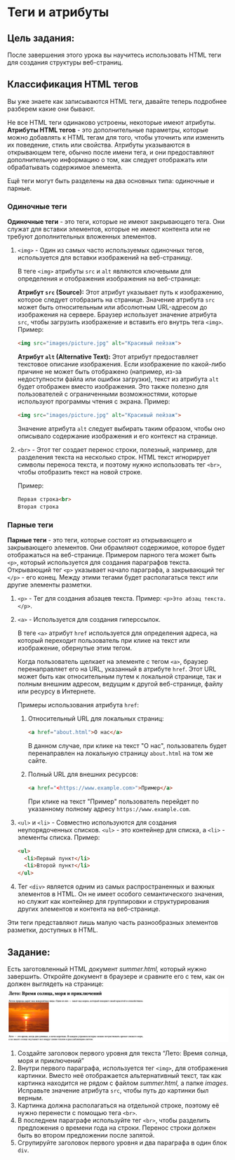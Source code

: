 # **Теги и атрибуты**

## **Цель задания:**

После завершения этого урока вы научитесь использовать HTML теги для создания структуры веб-страниц. 

## **Классификация HTML тегов**

Вы уже знаете как записываются HTML теги, давайте теперь подробнее разберем какие они бывают. 

Не все HTML теги одинаково устроены, некоторые имеют атрибуты. **Атрибуты HTML тегов** - это дополнительные параметры, которые можно добавлять к HTML тегам для того, чтобы уточнить или изменить их поведение, стиль или свойства. Атрибуты указываются в открывающем теге, обычно после имени тега, и они предоставляют дополнительную информацию о том, как следует отображать или обрабатывать содержимое элемента.

Ещё теги могут быть разделены на два основных типа: одиночные и парные.

### Одиночные теги

**Одиночные теги** - это теги, которые не имеют закрывающего тега. Они служат для вставки элементов, которые не имеют контента или не требуют дополнительных вложенных элементов.

1. `<img>` - Один из самых часто используемых одиночных тегов, используется для вставки изображений на веб-страницу.
    
    В теге `<img>` атрибуты `src` и `alt` являются ключевыми для определения и отображения изображения на веб-странице:
    
    **Атрибут `src` (Source):** Этот атрибут указывает путь к изображению, которое следует отобразить на странице. Значение атрибута `src` может быть относительным или абсолютным URL-адресом до изображения на сервере. Браузер использует значение атрибута `src`, чтобы загрузить изображение и вставить его внутрь тега `<img>`. Пример:
    
    ```html
    <img src="images/picture.jpg" alt="Красивый пейзаж">
    
    ```
    
    **Атрибут `alt` (Alternative Text):** Этот атрибут предоставляет текстовое описание изображения. Если изображение по какой-либо причине не может быть отображено (например, из-за недоступности файла или ошибки загрузки), текст из атрибута `alt` будет отображен вместо изображения. Это также полезно для пользователей с ограниченными возможностями, которые используют программы чтения с экрана. Пример:
    
    ```html
    <img src="images/picture.jpg" alt="Красивый пейзаж">
    
    ```
    
    Значение атрибута `alt` следует выбирать таким образом, чтобы оно описывало содержание изображения и его контекст на странице.
    
2. `<br>` - Этот тег создает перенос строки, полезный, например, для разделения текста на несколько строк. HTML текст игнорирует символы переноса текста, и поэтому нужно использовать тег `<br>`, чтобы отобразить текст на новой строке. 
    
    Пример: 
    
    ```html
    Первая строка<br>
    Вторая строка
    ```
    

### Парные теги

**Парные теги** - это теги, которые состоят из открывающего и закрывающего элементов. Они обрамляют содержимое, которое будет отображаться на веб-странице. Примером парного тега может быть `<p>`, который используется для создания параграфов текста. Открывающий тег `<p>` указывает начало параграфа, а закрывающий тег `</p>` - его конец. Между этими тегами будет располагаться текст или другие элементы разметки.

1. `<p>` - Тег для создания абзацев текста. Пример: `<p>Это абзац текста.</p>`.
2. `<a>` - Используется для создания гиперссылок.
    
    В теге `<a>` атрибут `href` используется для определения адреса, на который переходит пользователь при клике на текст или изображение, обернутые этим тегом.
    
    Когда пользователь щелкает на элементе с тегом `<a>`, браузер перенаправляет его на URL, указанный в атрибуте `href`. Этот URL может быть как относительным путем к локальной странице, так и полным внешним адресом, ведущим к другой веб-странице, файлу или ресурсу в Интернете.
    
    Примеры использования атрибута `href`:
    
    1. Относительный URL для локальных страниц:
        
        ```html
        <a href="about.html">О нас</a>
        
        ```
        
        В данном случае, при клике на текст "О нас", пользователь будет перенаправлен на локальную страницу `about.html` на том же сайте.
        
    2. Полный URL для внешних ресурсов:
        
        ```html
        <a href="<https://www.example.com>">Пример</a>
        
        ```
        
        При клике на текст "Пример" пользователь перейдет по указанному полному адресу `https://www.example.com`.
        
3. `<ul>` и `<li>` - Совместно используются для создания неупорядоченных списков. `<ul>` - это контейнер для списка, а `<li>` - элементы списка. Пример:
    
    ```html
    <ul>
      <li>Первый пункт</li>
      <li>Второй пункт</li>
    </ul>
    ```
    
4. Тег `<div>` является одним из самых распространенных и важных элементов в HTML. Он не имеет особого семантического значения, но служит как контейнер для группировки и структурирования других элементов и контента на веб-странице.

Эти теги представляют лишь малую часть разнообразных элементов разметки, доступных в HTML.

## Задание:

Есть заготовленный HTML документ *summer.html,* который нужно завершить. Откройте документ в браузере и сравните его с тем, как он должен выглядеть на странице:
![img.png](img.png)

1. Создайте заголовок первого уровня для текста “Лето: Время солнца, моря и приключений”
2. Внутри первого параграфа, используется тег `<img>`, для отображения картинки. Вместо неё отображается альтернативный текст, так как картинка находится не рядом с файлом *summer.html,* а папке *images*. Исправьте значение атрибута `src`, чтобы путь до картинки был верным. 
3. Картинка должна располагаться на отдельной строке, поэтому её нужно перенести с помощью тега `<br>`. 
4. В последнем параграфе используйте тег `<br>`, чтобы разделить предложения о времени года на строки. Перенос строки должен быть во втором предложении после запятой. 
5. Cгрупируйте заголовок первого уровня и два параграфа в один блок `div`. 
